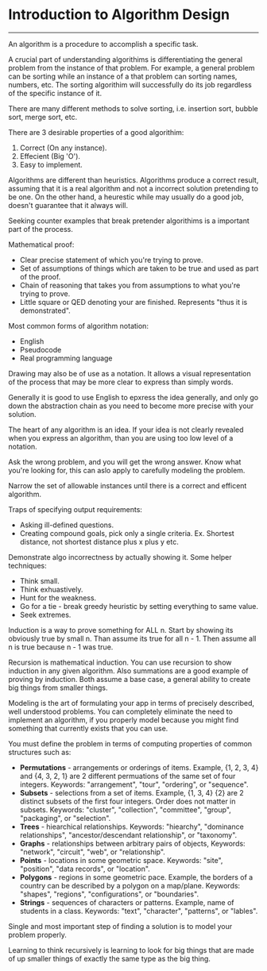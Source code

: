# Introduction to Algorithm Design
---

An algorithm is a procedure to accomplish a specific task.

A crucial part of understanding algorithims is differentiating the general problem from the instance of that problem. For example, a general problem can be sorting while an instance of a that problem can sorting names, numbers, etc. The sorting algorithim will successfully do its job regardless of the specific instance of it.

There are many different methods to solve sorting, i.e. insertion sort, bubble sort, merge sort, etc.

There are 3 desirable properties of a good algorithim:

1. Correct (On any instance).
2. Effecient (Big 'O').
3. Easy to implement.

Algorithms are different than heuristics. Algorithms produce a correct result, assuming that it is a real algorithm and not a incorrect solution pretending to be one. On the other hand, a heurestic while may usually do a good job, doesn't guarantee that it always will. 

Seeking counter examples that break pretender algorithims is a important part of the process.

Mathematical proof:

- Clear precise statement of which you're trying to prove.
- Set of assumptions of things which are taken to be true and used as part of the proof.
- Chain of reasoning that takes you from assumptions to what you're trying to prove. 
- Little square or QED denoting your are finished. Represents "thus it is demonstrated".

Most common forms of algorithm notation:

- English
- Pseudocode
- Real programming language

Drawing may also be of use as a notation. It allows a visual representation of the process that may be more clear to express than simply words. 

Generally it is good to use English to epxress the idea generally, and only go down the abstraction chain as you need to become more precise with your solution.

The heart of any algorithm is an idea. If your idea is not clearly revealed when you express an algorithm, than you are using too low level of a notation. 

Ask the wrong problem, and you will get the wrong answer. Know what you're looking for, this can aslo apply to carefully modeling the problem.

Narrow the set of allowable instances until there is a correct and efficent algorithm. 

Traps of specifying output requirements:

- Asking ill-defined questions.
- Creating compound goals, pick only a single criteria. Ex. Shortest distance, not shortest distance plus x plus y etc.

Demonstrate algo incorrectness by actually showing it. Some helper techniques:

- Think small.
- Think exhuastively.
- Hunt for the weakness.
- Go for a tie - break greedy heuristic by setting everything to same value.
- Seek extremes.

Induction is a way to prove something for ALL n. Start by showing its obviously true by small n. Than assume its true for all n - 1. Then assume all n is true because n - 1 was true. 

Recursion is mathematical induction. You can use recursion to show induction in any given algorithm. Also summations are a good example of proving by induction. Both assume a base case, a general ability to create big things from smaller things. 

Modeling is the art of formulating your app in terms of precisely described, well understood problems. You can completely eliminate the need to implement an algorithm, if you properly model because you might find something that currently exists that you can use.

You must define the problem in terms of computing properties of common structures such as:

- **Permutations** - arrangements or orderings of items. Example, {1, 2, 3, 4} and {4, 3, 2, 1} are 2 different permuations of the same set of four integers. Keywords: "arrangement", "tour", "ordering", or "sequence". 
- **Subsets** - selections from a set of items. Example, {1, 3, 4} {2} are 2 distinct subsets of the first four integers. Order does not matter in subsets. Keywords: "cluster", "collection", "committee", "group", "packaging", or "selection". 
- **Trees** - hiearchical relationships. Keywords: "hiearchy", "dominance relationships", "ancestor/descendant relationship", or "taxonomy".
- **Graphs** - relationships between arbitrary pairs of objects, Keywords: "network", "circuit", "web", or "relationship". 
- **Points** - locations in some geometric space. Keywords: "site", "position", "data records", or "location".
- **Polygons** - regions in some geometric pace. Example, the borders of a country can be described by a polygon on a map/plane. Keywords: "shapes", "regions", "configurations", or "boundaries".
- **Strings** - sequences of characters or patterns. Example, name of students in a class. Keywords: "text", "character", "patterns", or "lables".

Single and most important step of finding a solution is to model your problem properly.

Learning to think recursively is learning to look for big things that are made of up smaller things of exactly the same type as the big thing.
